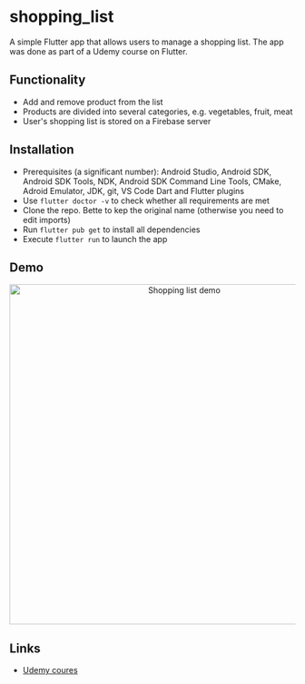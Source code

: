 # shopping_list

A simple Flutter app that allows users to manage a shopping list. The app was done as part of a Udemy course on Flutter.

## Functionality
* Add and remove product from the list
* Products are divided into several categories, e.g. vegetables, fruit, meat
* User's shopping list is stored on a Firebase server

## Installation
* Prerequisites (a significant number): Android Studio, Android SDK, Android SDK Tools, NDK, Android SDK Command Line Tools, CMake, Adroid Emulator, JDK, git, VS Code Dart and Flutter plugins
* Use `flutter doctor -v` to check whether all requirements are met
* Clone the repo. Bette to kep the original name (otherwise you need to edit imports)
* Run `flutter pub get` to install all dependencies
* Execute `flutter run` to launch the app

## Demo
<p align="center">
  <img src="https://github.com/baltsaros/shopping_list/blob/main/shopping_list_demo.gif" height="600" alt="Shopping list demo">
</p>

## Links
* [Udemy coures](https://campus19.udemy.com/course/learn-flutter-dart-to-build-ios-android-apps/)
